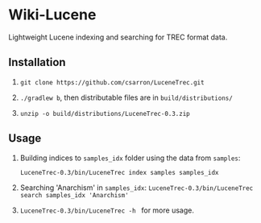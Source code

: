 # Wiki-Lucene

Lightweight Lucene indexing and searching for TREC format data.

## Installation

1. `git clone https://github.com/csarron/LuceneTrec.git`

2. `./gradlew b`, then distributable files are in `build/distributions/`

3. `unzip -o build/distributions/LuceneTrec-0.3.zip`

## Usage
    
1. Building indices to `samples_idx` folder using the data from `samples`: 
    
    `LuceneTrec-0.3/bin/LuceneTrec index samples samples_idx`

2. Searching 'Anarchism' in `samples_idx`: `LuceneTrec-0.3/bin/LuceneTrec search samples_idx 'Anarchism'`


3. `LuceneTrec-0.3/bin/LuceneTrec -h ` for more usage.